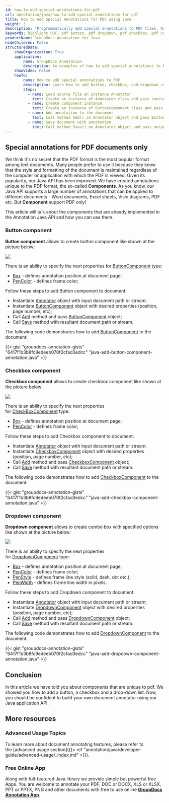 ```yaml
---
id: how-to-add-special-annotations-for-pdf
url: annotation/java/how-to-add-special-annotations-for-pdf
title: How to Add Special Annotations for PDF using Java
weight: 3
description: "Programmatically add special annotations to PDF files. Add button, checkbox, dropdown to PDF using Java API."
keywords: highlight PDF, pdf button, pdf dropdown, pdf checkbox, pdf component, annotate pdf
productName: GroupDocs.Annotation for Java
hideChildren: False
structuredData:
    showOrganization: True
    application:    
        name: GroupDocs Annotation
        description: An examples of how to add special annotations to PDF documents using Java API.
    showVideo: False
    howTo:
        name: How to add special annotations to PDF
        description: Learn how to add button, checkbox, and dropdown components to the PDF document
        steps:
          - name: Load source file an instance Annotator
            text: Create an instance of Annotator class and pass source file path as a constructor parameter. You may specify absolute or relative file path as per your requirements. 
          - name: Create component instance
            text: Create an instance of ButtonComponent class and pass parameters.
          - name: Add annotation to the document
            text: Call method Add() on Annotator object and pass ButtonComponent instance there.
          - name: Save document with annotation
            text: Call method Save() on Annotator object and pass output file destination there.
---
```


## Special annotations for PDF documents only

We think it's no secret that the PDF format is the most popular format among text documents. Many people prefer to use it because they know that the style and formatting of the document is maintained regardless of the computer or application with which the PDF is viewed. Given its popularity, our Java API has been improved. We have created annotations unique to the PDF format, the so-called **Components**. As you know, our Java API supports a large number of annotations that can be applied to different documents - Word documents, Excel sheets, Visio diagrams, PDF etc. But **Component** support PDF only! 


This article will talk about the components that are already implemented in the Annotation Java API and how you can use them.


### Button component 

**Button component** allows to create button component like shown at the picture below: 

![](/annotation/net/images/add-button-component.png)

There is an ability to specify the next properties for [ButtonComponent](https://apireference.groupdocs.com/java/annotation/groupdocs.annotation.models.formatspecificcomponents.pdf/buttoncomponent) type:

*   [Box](https://apireference.groupdocs.com/annotation/java/groupdocs.annotation.models.formatspecificcomponents.pdf/buttoncomponent/properties/box) - defines annotation position at document page;
*   [PenColor](https://apireference.groupdocs.com/annotation/java/groupdocs.annotation.models.formatspecificcomponents.pdf/buttoncomponent/properties/pencolor) - defines frame color;

Follow these steps to add Button component to document:

*   Instantiate [Annotator](https://apireference.groupdocs.com/java/annotation/groupdocs.annotation/annotator) object with input document path or stream;
*   Instantiate [ButtonComponent](https://apireference.groupdocs.com/java/annotation/groupdocs.annotation.models.formatspecificcomponents.pdf/buttoncomponent) object with desired properties (position, page number, etc);
*   Call [Add](https://apireference.groupdocs.com/java/annotation/groupdocs.annotation/annotator/methods/add) method and pass [ButtonComponent](https://apireference.groupdocs.com/java/annotation/groupdocs.annotation.models.formatspecificcomponents.pdf/buttoncomponent) object;
*   Call [Save](https://apireference.groupdocs.com/java/annotation/groupdocs.annotation/annotator/methods/save/index) method with resultant document path or stream.

The following code demonstrates how to add [ButtonComponent](https://apireference.groupdocs.com/java/annotation/groupdocs.annotation.models.formatspecificcomponents.pdf/cropdowncomponent) to the document:

{{< gist "groupdocs-annotation-gists" "6417f1b3b8fc9edeeb070f2cfad3edcc" "java-add-button-component-annotation.java" >}}

### Checkbox component
**Checkbox component** allows to create checkbox component like shown at the picture below: 

![](/annotation/net/images/add-checkbox-component.png)

There is an ability to specify the next properties for [CheckBoxComponent](https://apireference.groupdocs.com/java/annotation/groupdocs.annotation.models.formatspecificcomponents.pdf/checkboxcomponent) type:

*   [Box](https://apireference.groupdocs.com/annotation/java/groupdocs.annotation.models.formatspecificcomponents.pdf/checkboxcomponent/properties/box) - defines annotation position at document page;
*   [PenColor](https://apireference.groupdocs.com/annotation/java/groupdocs.annotation.models.formatspecificcomponents.pdf/checkboxcomponent/properties/pencolor) - defines frame color;

Follow these steps to add Checkbox component to document:

*   Instantiate [Annotator](https://apireference.groupdocs.com/java/annotation/groupdocs.annotation/annotator) object with input document path or stream;
*   Instantiate [CheckboxComponent](https://apireference.groupdocs.com/java/annotation/groupdocs.annotation.models.formatspecificcomponents.pdf/checkboxcomponent) object with desired properties (position, page number, etc);
*   Call [Add](https://apireference.groupdocs.com/java/annotation/groupdocs.annotation/annotator/methods/add) method and pass [CheckboxComponent](https://apireference.groupdocs.com/java/annotation/groupdocs.annotation.models.formatspecificcomponents.pdf/checkboxcomponent) object;
*   Call [Save](https://apireference.groupdocs.com/java/annotation/groupdocs.annotation/annotator/methods/save/index) method with resultant document path or stream.

The following code demonstrates how to add [CheckboxComponent](https://apireference.groupdocs.com/java/annotation/groupdocs.annotation.models.formatspecificcomponents.pdf/cropdowncomponent) to the document:

{{< gist "groupdocs-annotation-gists" "6417f1b3b8fc9edeeb070f2cfad3edcc" "java-add-checkbox-component-annotation.java" >}}

### Dropdown component 

**Dropdown component** allows to create combo box with specified options like shown at the picture below: 

![](/annotation/net/images/add-dropdown-component.png)

There is an ability to specify the next properties for [DropdownComponent](https://apireference.groupdocs.com/java/annotation/groupdocs.annotation.models.formatspecificcomponents.pdf/dropdowncomponent) type:

*   [Box](https://apireference.groupdocs.com/annotation/java/groupdocs.annotation.models.formatspecificcomponents.pdf/dropdowncomponent/properties/box) - defines annotation position at document page;
*   [PenColor](https://apireference.groupdocs.com/annotation/java/groupdocs.annotation.models.formatspecificcomponents.pdf/dropdowncomponent/properties/pencolor) - defines frame color;
*   [PenStyle](https://apireference.groupdocs.com/annotation/java/groupdocs.annotation.models.formatspecificcomponents.pdf/dropdowncomponent/properties/penstyle) - defines frame line style (solid, dash, dot etc.);
*   [PenWidth](https://apireference.groupdocs.com/annotation/java/groupdocs.annotation.models.formatspecificcomponents.pdf/dropdowncomponent/properties/penwidth) - defines frame line width in pixels.

Follow these steps to add Dropdown component to document:

*   Instantiate [Annotator](https://apireference.groupdocs.com/java/annotation/groupdocs.annotation/annotator) object with input document path or stream;
*   Instantiate [DropdownComponent](https://apireference.groupdocs.com/java/annotation/groupdocs.annotation.models.formatspecificcomponents.pdf/dropdowncomponent) object with desired properties (position, page number, etc);
*   Call [Add](https://apireference.groupdocs.com/java/annotation/groupdocs.annotation/annotator/methods/add) method and pass [DropdownComponent](https://apireference.groupdocs.com/java/annotation/groupdocs.annotation.models.formatspecificcomponents.pdf/dropdowncomponent) object;
*   Call [Save](https://apireference.groupdocs.com/java/annotation/groupdocs.annotation/annotator/methods/save/index) method with resultant document path or stream.

The following code demonstrates how to add [DropdownComponent](https://apireference.groupdocs.com/java/annotation/groupdocs.annotation.models.formatspecificcomponents.pdf/dropdowncomponent) to the document:

{{< gist "groupdocs-annotation-gists" "6417f1b3b8fc9edeeb070f2cfad3edcc" "java-add-dropdown-component-annotation.java" >}}

## Conclusion

In this article we have told you about components that are unique to pdf. We showed you how to add a button, a checkbox and a drop-down list. Now, you should be confident to build your own document annotator using our Java application API. 

## More resources
### Advanced Usage Topics
To learn more about document annotating features, please refer to the [advanced usage section]({{< ref "annotation/java/developer-guide/advanced-usage/_index.md" >}}).
    

### Free Online App
Along with full-featured Java library we provide simple but powerful free Apps.
You are welcome to annotate your PDF, DOC or DOCX, XLS or XLSX, PPT or PPTX, PNG and other documents with free to use online **[GroupDocs Annotation App](https://products.groupdocs.app/annotation)**.
